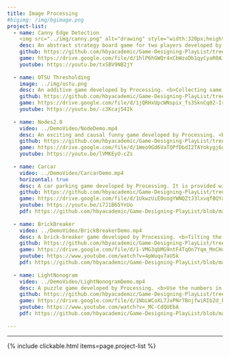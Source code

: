 ```yaml
---
title: Image Processing 
#bigimg: /img/bgimage.png
project-list:
  - name: Canny Edge Detection
    <img src="../img/canny.png" alt="drawing" style="width:320px;height:180px;">
    desc: An abstract strategy board game for two players developed by Processing. Players <b>take turns placing a piece</b> of their color (black or white) on one empty intersection. The winner is the first player to <b>form an unbroken row of five pieces horizontally, vertically, or diagonally.</b>
    github: https://github.com/hbyacademic/Game-Designing-PlayList/tree/master/GD_014_GomokuAPP
    game: https://drive.google.com/file/d/1hlP6hGWQr4xCbWzoDb1qyCyaR0A1jN_L/view?usp=drivesdk&fbclid=IwAR0duTs0Jfvd7oOs42axEvpj5Im-CM0x7eMwGX9kPpE4gnwpW4WwNRK1BSU
    youtube: https://youtu.be/txSBV9NB2jY
 
  - name: OTSU Thresholding
    image: ../img/ostu.png
    desc: An additive game developed by Processing. <b>Collecting same tiles to form next stage tiles.</b> The goal is to get the final tile. Within a period of time, all the tiles move up. Once a tile reaches the top of the game border, game is over. 
    github: https://github.com/hbyacademic/Game-Designing-PlayList/tree/master/GD_015_Ten10APP
    game: https://drive.google.com/file/d/1jQRHxUpcWNspix_fs3SknCq02-IrjFMg/view?fbclid=IwAR2jkrvg2wLUjjrJ6wgndkns92t5_6lz7U4-9z_iWoFpWIDbQavTKagAXuk
    youtube: https://youtu.be/-c3Kcaj54Ik
  
  - name: Nodes2.0
    video: ../DemoVideo/NodeDemo.mp4
    desc: An exciting and causal funny game developed by Processing. <b>To pin all the dots one by one to spinning circle with taps.</b> The game is over when a dot gets touch with other dots. It becomes challenging and interesting when going through different levels.
    github: https://github.com/hbyacademic/Game-Designing-PlayList/tree/master/GD_016_NodesAPP
    game: https://drive.google.com/file/d/1Weo9Gd6VaTQPfDbdI2TAYokygj6gnUVT/view?usp=drivesdk
    youtube: https://youtu.be/lVMKEyO-cZs
  
  - name: Carcar
    video: ../DemoVideo/CarcarDemo.mp4
    horizontal: true
    desc: A car parking game developed by Processing. It is provided with four control buttons, which are left, right, forward, and toward. The goal is to <b>drive the car into the parking space.</b> There is no time limit to practice parking. 
    github: https://github.com/hbyacademic/Game-Designing-PlayList/tree/master/GD_017_CarcarAPP
    game: https://drive.google.com/file/d/1UkwzUiE0oogYWNQZtJ3lxvqfBQYaF1HX/view?usp=drivesdk
    youtube: https://youtu.be/i7J1B65YnUo
    pdf: https://github.com/hbyacademic/Game-Designing-PlayList/blob/master/GD_017_CarcarAPP/CarParkingGame.pdf
    
  - name: BrickBreaker
    video: ../DemoVideo/BrickBreakerDemo.mp4
    desc: A brick-breaker game developed by Processing. <b>Tilting the phone to control the paddle</b> and keep the ball in the game. Your mission is to <b>remove all the breakable bricks</b> by hitting them with the ball. Interestingly, some bricks need more than a single hit. 
    github: https://github.com/hbyacademic/Game-Designing-PlayList/tree/master/GD_018_BrickBreakerApp
    game: https://drive.google.com/file/d/1-VMG3qbMG9ntF4TqOn7Yqm_MnCHc-uUp/view?usp=drivesdk
    youtube: https://www.youtube.com/watch?v=4pWuqv7aU5k
    pdf: https://github.com/hbyacademic/Game-Designing-PlayList/blob/master/GD_018_BrickBreakerApp/BrickBreaker.pdf
    
  - name: LightNonogram
    video: ../DemoVideo/LightNonogramDemo.mp4
    desc: A puzzle game developed by Processing. <b>Use the numbers in the rows and columns to solve the puzzle. These numbers tell you the runs of gray squares in each row and column.</b> The gray squares can be put in fill mode and the sign "X"s can be put in mark mode. Five lives are given when game starts. 
    github: https://github.com/hbyacademic/Game-Designing-PlayList/tree/master/GD_019_LightNonogram
    game: https://drive.google.com/file/d/1NbLWCoXL7JxPNr7BnjfwiRIb2d_E_rAA/view?usp=drivesdk
    youtube: https://www.youtube.com/watch?v=_MC-CdQUEbA
    pdf: https://github.com/hbyacademic/Game-Designing-PlayList/blob/master/GD_019_LightNonogram/Nonogram.pdf
    
---
```

--------------------------------------

{% include clickable.html items=page.project-list %}

